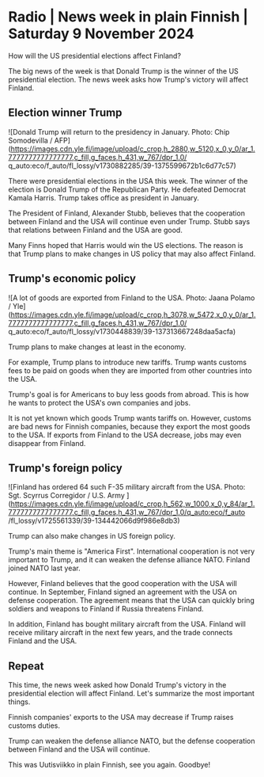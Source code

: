 # Radio \| News week in plain Finnish \| Saturday 9 November 2024

How will the US presidential elections affect Finland?

The big news of the week is that Donald Trump is the winner of the US presidential election. The news week asks how Trump's victory will affect Finland.

## Election winner Trump

![Donald Trump will return to the presidency in January. Photo: Chip Somodevilla / AFP](https://images.cdn.yle.fi/image/upload/c_crop,h_2880,w_5120,x_0,y_0/ar_1.7777777777777777,c_fill,g_faces,h_431,w_767/dpr_1.0/ q_auto:eco/f_auto/fl_lossy/v1730882285/39-1375599672b1c6d77c57)

There were presidential elections in the USA this week. The winner of the election is Donald Trump of the Republican Party. He defeated Democrat Kamala Harris. Trump takes office as president in January.

The President of Finland, Alexander Stubb, believes that the cooperation between Finland and the USA will continue even under Trump. Stubb says that relations between Finland and the USA are good.

Many Finns hoped that Harris would win the US elections. The reason is that Trump plans to make changes in US policy that may also affect Finland.

## Trump's economic policy

![A lot of goods are exported from Finland to the USA. Photo: Jaana Polamo / Yle](https://images.cdn.yle.fi/image/upload/c_crop,h_3078,w_5472,x_0,y_0/ar_1.7777777777777777,c_fill,g_faces,h_431,w_767/dpr_1.0/ q_auto:eco/f_auto/fl_lossy/v1730448839/39-137313667248daa5acfa)

Trump plans to make changes at least in the economy.

For example, Trump plans to introduce new tariffs. Trump wants customs fees to be paid on goods when they are imported from other countries into the USA.

Trump's goal is for Americans to buy less goods from abroad. This is how he wants to protect the USA's own companies and jobs.

It is not yet known which goods Trump wants tariffs on. However, customs are bad news for Finnish companies, because they export the most goods to the USA. If exports from Finland to the USA decrease, jobs may even disappear from Finland.

## Trump's foreign policy

![Finland has ordered 64 such F-35 military aircraft from the USA. Photo: Sgt. Scyrrus Corregidor / U.S. Army ](https://images.cdn.yle.fi/image/upload/c_crop,h_562,w_1000,x_0,y_84/ar_1.7777777777777777,c_fill,g_faces,h_431,w_767/dpr_1.0/q_auto:eco/f_auto /fl_lossy/v1725561339/39-134442066d9f986e8db3)

Trump can also make changes in US foreign policy.

Trump's main theme is "America First". International cooperation is not very important to Trump, and it can weaken the defense alliance NATO. Finland joined NATO last year.

However, Finland believes that the good cooperation with the USA will continue. In September, Finland signed an agreement with the USA on defense cooperation. The agreement means that the USA can quickly bring soldiers and weapons to Finland if Russia threatens Finland.

In addition, Finland has bought military aircraft from the USA. Finland will receive military aircraft in the next few years, and the trade connects Finland and the USA.

## Repeat

This time, the news week asked how Donald Trump's victory in the presidential election will affect Finland. Let's summarize the most important things.

Finnish companies' exports to the USA may decrease if Trump raises customs duties.

Trump can weaken the defense alliance NATO, but the defense cooperation between Finland and the USA will continue.

This was Uutisviikko in plain Finnish, see you again. Goodbye!

